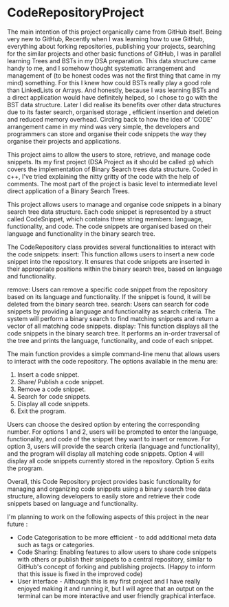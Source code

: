 # CodeRepositoryProject



The main intention of this project organically came from GitHub itself. Being very new to GitHub, Recently when I was learning how to use GitHub, everything about forking repositories, publishing your projects, searching for the similar projects and other basic functions of GitHub, I was in parallel learning Trees and BSTs in my DSA preparation. This data structure came handy to me, and I somehow thought systematic arrangement and management of (to be honest codes was not the first thing that came in my mind) something. For this I knew how could BSTs really play a good role than LinkedLists or Arrays. And honestly, because I was learning BSTs and a direct application would have definitely helped, so I chose to go with the BST data structure. Later I did realise its benefits over other data structures due to its faster search, organised storage , efficient insertion and deletion and reduced memory overhead. Circling back to how the idea of 'CODE' arrangement came in my mind was very simple, the developers and programmers can store and organise their code snippets the way they organise their projects and applications. 

This project aims to allow the users to store, retrieve, and manage code snippets. Its my first project (DSA Project as it should be called :p) which covers the implementation of Binary Search trees data structure. Coded in c++, I've tried explaining the nitty gritty of the code with the help of comments. The most part of the project is basic level to intermediate level direct application of a Binary Search Trees. 

This project  allows users to manage and organise code snippets in a binary search tree data structure. Each code snippet is represented by a struct called CodeSnippet, which contains three string members: language, functionality, and code. The code snippets are organised based on their language and functionality in the binary search tree.

The CodeRepository class provides several functionalities to interact with the code snippets:
insert: This function allows users to insert a new code snippet into the repository. It ensures that code snippets are inserted in their appropriate positions within the binary search tree, based on language and functionality.

remove: Users can remove a specific code snippet from the repository based on its language and functionality. If the snippet is found, it will be deleted from the binary search tree.
search: Users can search for code snippets by providing a language and functionality as search criteria. The system will perform a binary search to find matching snippets and return a vector of all matching code snippets.
display: This function displays all the code snippets in the binary search tree. It performs an in-order traversal of the tree and prints the language, functionality, and code of each snippet.

The main function provides a simple command-line menu that allows users to interact with the code repository. The options available in the menu are:

1. Insert a code snippet.
2. Share/ Publish a code snippet.
3. Remove a code snippet.
4. Search for code snippets.
5. Display all code snippets.
6. Exit the program.

Users can choose the desired option by entering the corresponding number. For options 1 and 2, users will be prompted to enter the language, functionality, and code of the snippet they want to insert or remove. For option 3, users will provide the search criteria (language and functionality), and the program will display all matching code snippets. Option 4 will display all code snippets currently stored in the repository. Option 5 exits the program.

Overall, this Code Repository project provides basic functionality for managing and organizing code snippets using a binary search tree data structure, allowing developers to easily store and retrieve their code snippets based on language and functionality. 

I'm planning to work on the following aspects of this project in the near future :

- Code Categorisation to be more efficient - to add additional meta data such as tags or categories.
- Code Sharing: Enabling features to allow users to share code snippets with others or publish their snippets to a central repository, similar to GitHub's concept of forking and publishing projects.
  (Happy to inform that this issue is fixed in the improved code)
- User interface - Although this is my first project and I have really enjoyed making it and running it, but I will agree that an output on the terminal can be more interactive and user friendly graphical interface.


